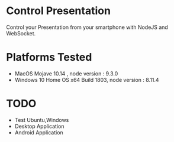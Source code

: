 # Control Presentation

Control your Presentation from your smartphone with NodeJS and WebSocket.
<br>
# Platforms Tested
<ul>
<li>MacOS Mojave 10.14 , node version : 9.3.0</li>
<li>Windows 10 Home OS x64 Build 1803, node version : 8.11.4 </li>
</ul>

# TODO
<ul>
<li>Test Ubuntu,Windows</li>
<li> Desktop Application</li>
<li> Android Application</li>
</ul>
